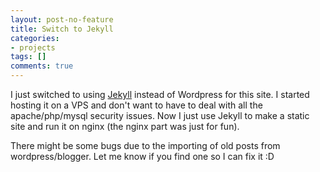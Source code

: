 ```yaml
---
layout: post-no-feature
title: Switch to Jekyll
categories:
- projects
tags: []
comments: true
---
```


I just switched to using [Jekyll][jekyll] instead of Wordpress for this site. I started hosting it on a VPS and don't want to have to deal with all the apache/php/mysql security issues. Now I just use Jekyll to make a static site and run it on nginx (the nginx part was just for fun).

There might be some bugs due to the importing of old posts from wordpress/blogger. Let me know if you find one so I can fix it :D

[jekyll]: http://jekyllrb.com/
